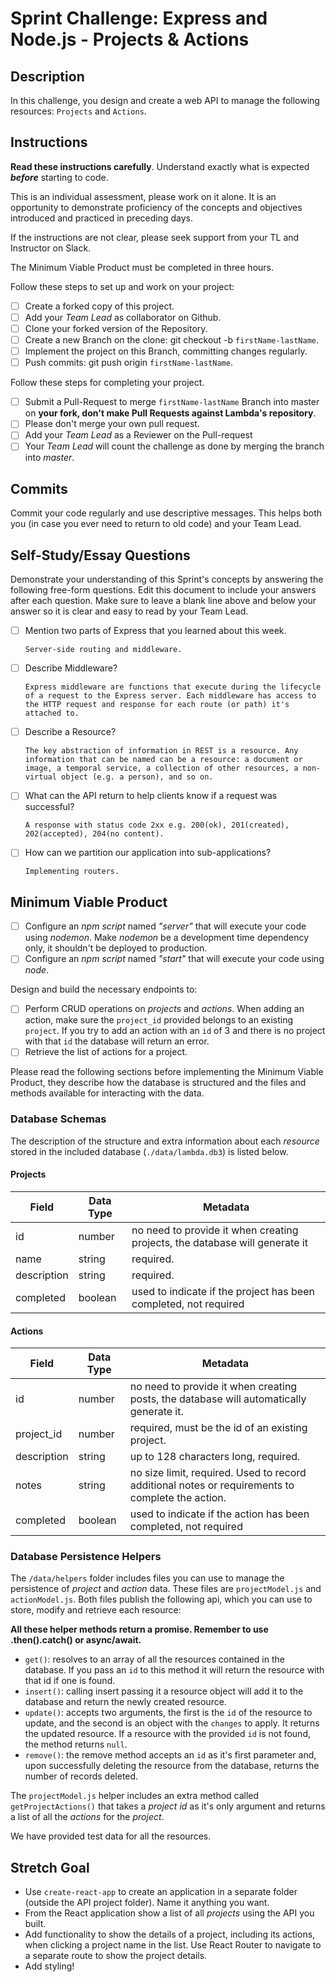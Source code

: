 # Sprint Challenge: Express and Node.js - Projects & Actions

## Description

In this challenge, you design and create a web API to manage the following
resources: `Projects` and `Actions`.

## Instructions

**Read these instructions carefully**. Understand exactly what is expected
**_before_** starting to code.

This is an individual assessment, please work on it alone. It is an opportunity
to demonstrate proficiency of the concepts and objectives introduced and
practiced in preceding days.

If the instructions are not clear, please seek support from your TL and
Instructor on Slack.

The Minimum Viable Product must be completed in three hours.

Follow these steps to set up and work on your project:

- [ ] Create a forked copy of this project.
- [ ] Add your _Team Lead_ as collaborator on Github.
- [ ] Clone your forked version of the Repository.
- [ ] Create a new Branch on the clone: git checkout -b `firstName-lastName`.
- [ ] Implement the project on this Branch, committing changes regularly.
- [ ] Push commits: git push origin `firstName-lastName`.

Follow these steps for completing your project.

- [ ] Submit a Pull-Request to merge `firstName-lastName` Branch into master on
      **your fork, don't make Pull Requests against Lambda's repository**.
- [ ] Please don't merge your own pull request.
- [ ] Add your _Team Lead_ as a Reviewer on the Pull-request
- [ ] Your _Team Lead_ will count the challenge as done by merging the branch
      into _master_.

## Commits

Commit your code regularly and use descriptive messages. This helps both you (in
case you ever need to return to old code) and your Team Lead.

## Self-Study/Essay Questions

Demonstrate your understanding of this Sprint's concepts by answering the
following free-form questions. Edit this document to include your answers after
each question. Make sure to leave a blank line above and below your answer so it
is clear and easy to read by your Team Lead.

- [ ] Mention two parts of Express that you learned about this week.

      Server-side routing and middleware.

- [ ] Describe Middleware?

      Express middleware are functions that execute during the lifecycle of a request to the Express server. Each middleware has access to the HTTP request and response for each route (or path) it's attached to.

- [ ] Describe a Resource?

      The key abstraction of information in REST is a resource. Any information that can be named can be a resource: a document or image, a temporal service, a collection of other resources, a non-virtual object (e.g. a person), and so on.

- [ ] What can the API return to help clients know if a request was successful?

      A response with status code 2xx e.g. 200(ok), 201(created), 202(accepted), 204(no content).

- [ ] How can we partition our application into sub-applications?

      Implementing routers.

## Minimum Viable Product

- [ ] Configure an _npm script_ named _"server"_ that will execute your code
      using _nodemon_. Make _nodemon_ be a development time dependency only, it
      shouldn't be deployed to production.
- [ ] Configure an _npm script_ named _"start"_ that will execute your code
      using _node_.

Design and build the necessary endpoints to:

- [ ] Perform CRUD operations on _projects_ and _actions_. When adding an
      action, make sure the `project_id` provided belongs to an existing
      `project`. If you try to add an action with an `id` of 3 and there is no
      project with that `id` the database will return an error.
- [ ] Retrieve the list of actions for a project.

Please read the following sections before implementing the Minimum Viable
Product, they describe how the database is structured and the files and methods
available for interacting with the data.

### Database Schemas

The description of the structure and extra information about each _resource_
stored in the included database (`./data/lambda.db3`) is listed below.

#### Projects

| Field       | Data Type | Metadata                                                                    |
| ----------- | --------- | --------------------------------------------------------------------------- |
| id          | number    | no need to provide it when creating projects, the database will generate it |
| name        | string    | required.                                                                   |
| description | string    | required.                                                                   |
| completed   | boolean   | used to indicate if the project has been completed, not required            |

#### Actions

| Field       | Data Type | Metadata                                                                                         |
| ----------- | --------- | ------------------------------------------------------------------------------------------------ |
| id          | number    | no need to provide it when creating posts, the database will automatically generate it.          |
| project_id  | number    | required, must be the id of an existing project.                                                 |
| description | string    | up to 128 characters long, required.                                                             |
| notes       | string    | no size limit, required. Used to record additional notes or requirements to complete the action. |
| completed   | boolean   | used to indicate if the action has been completed, not required                                  |

### Database Persistence Helpers

The `/data/helpers` folder includes files you can use to manage the persistence
of _project_ and _action_ data. These files are `projectModel.js` and
`actionModel.js`. Both files publish the following api, which you can use to
store, modify and retrieve each resource:

**All these helper methods return a promise. Remember to use .then().catch() or
async/await.**

- `get()`: resolves to an array of all the resources contained in the database.
  If you pass an `id` to this method it will return the resource with that id if
  one is found.
- `insert()`: calling insert passing it a resource object will add it to the
  database and return the newly created resource.
- `update()`: accepts two arguments, the first is the `id` of the resource to
  update, and the second is an object with the `changes` to apply. It returns
  the updated resource. If a resource with the provided `id` is not found, the
  method returns `null`.
- `remove()`: the remove method accepts an `id` as it's first parameter and,
  upon successfully deleting the resource from the database, returns the number
  of records deleted.

The `projectModel.js` helper includes an extra method called
`getProjectActions()` that takes a _project id_ as it's only argument and
returns a list of all the _actions_ for the _project_.

We have provided test data for all the resources.

## Stretch Goal

- Use `create-react-app` to create an application in a separate folder (outside
  the API project folder). Name it anything you want.
- From the React application show a list of all _projects_ using the API you
  built.
- Add functionality to show the details of a project, including its actions,
  when clicking a project name in the list. Use React Router to navigate to a
  separate route to show the project details.
- Add styling!
